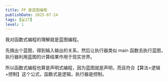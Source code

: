 ```yaml
---
title: FP 是蓝图编程
publishDate: 2025-07-24
tags: [💻IT]
level: 1
---
```


我对函数式编程的理解就是蓝图编程。

先搞出个蓝图，得到输入输出的关系，然后让执行器类似 main 函数去执行蓝图，执行器利用蓝图的计算结果作用于现实世界。

所以函数式编程也算是声明式编程，因为蓝图就是声明，而且符合【算法=逻辑+控制】这个公式，函数式是逻辑，执行器是控制。
